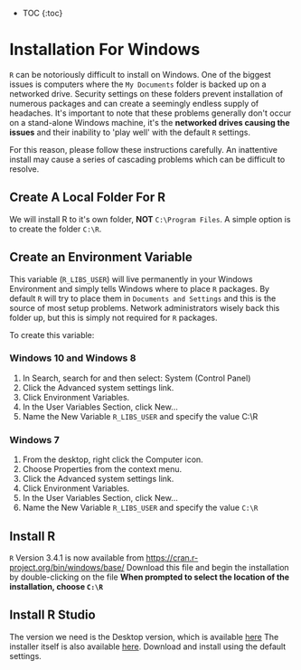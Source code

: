 * TOC
{:toc}

# Installation For Windows

`R` can be notoriously difficult to install on Windows.
One of the biggest issues is computers where the `My Documents` folder is backed up on a networked drive.
Security settings on these folders prevent installation of numerous packages and can create a seemingly endless supply of headaches.
It's important to note that these problems generally don't occur on a stand-alone Windows machine, it's the **networked drives causing the issues** and their inability to 'play well' with the default `R` settings.

For this reason, please follow these instructions carefully.
An inattentive install may cause a series of cascading problems which can be difficult to resolve.

## Create A Local Folder For R

We will install R to it's own folder, **NOT** `C:\Program Files`.
A simple option is to create the folder `C:\R`.

## Create an Environment Variable

This variable (`R_LIBS_USER`) will live permanently in your Windows Environment and simply tells Windows where to place `R` packages.
By default `R` will try to place them in `Documents and Settings` and this is the source of most setup problems.
Network administrators wisely back this folder up, but this is simply not required for `R` packages.

To create this variable:

### Windows 10 and Windows 8

1. In Search, search for and then select: System (Control Panel)
2. Click the Advanced system settings link.
3. Click Environment Variables.
4. In the User Variables Section, click New...
5. Name the New Variable `R_LIBS_USER` and specify the value C:\R

### Windows 7

1. From the desktop, right click the Computer icon.
2. Choose Properties from the context menu.
3. Click the Advanced system settings link.
4. Click Environment Variables.
5. In the User Variables Section, click New...
6. Name the New Variable `R_LIBS_USER` and specify the value `C:\R`

## Install R

`R` Version 3.4.1 is now available from https://cran.r-project.org/bin/windows/base/
Download this file and begin the installation by double-clicking on the file
**When prompted to select the location of the installation, choose `C:\R`**

## Install R Studio

The version we need is the Desktop version, which is available [here](https://www.rstudio.com/products/rstudio/download/#download)
The installer itself is also available [here](https://download1.rstudio.org/RStudio-1.0.143.exe).
Download and install using the default settings.
